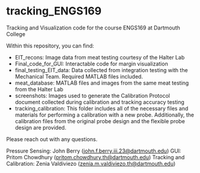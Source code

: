 # tracking_ENGS169
Tracking and Visualization code for the course ENGS169 at Dartmouth College 

Within this repository, you can find:

- EIT_recons: Image data from meat testing courtesy of the Halter Lab
- Final_code_for_GUI: Interactable code for margin visualization
- final_testing_EIT_data: Data collected from integration testing with the Mechanical Team. Required MATLAB files included.
- meat_database: MATLAB files and images from the same meat testing from the Halter Lab
- screenshots: Images used to generate the Calibration Protocol document collected during calibration and tracking accuracy testing
- tracking_calibration: This folder includes all of the necessary files and materials for performing a calibration with a new probe. Additionally, the calibration files from the original probe design and the flexible probe design are provided. 


Please reach out with any questions. 

Pressure Sensing: John Berry (john.f.berry.iii.23@dartmouth.edu)
GUI: Pritom Chowdhury (pritom.chowdhury.th@dartmouth.edu)
Tracking and Calibration: Zenia Valdiviezo (zenia.m.valdiviezo.th@dartmouth.edu)

